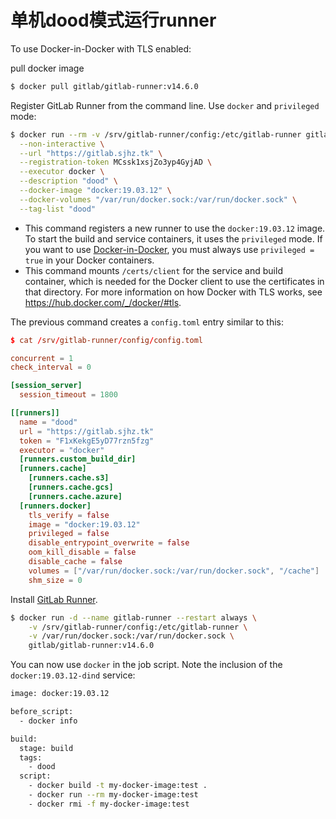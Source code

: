 # 单机dood模式运行runner

To use Docker-in-Docker with TLS enabled:

pull docker image

```bash
$ docker pull gitlab/gitlab-runner:v14.6.0
```

Register GitLab Runner from the command line. Use `docker` and `privileged` mode:

```bash
$ docker run --rm -v /srv/gitlab-runner/config:/etc/gitlab-runner gitlab/gitlab-runner:v14.6.0 register \
  --non-interactive \
  --url "https://gitlab.sjhz.tk" \
  --registration-token MCssk1xsjZo3yp4GyjAD \
  --executor docker \
  --description "dood" \
  --docker-image "docker:19.03.12" \
  --docker-volumes "/var/run/docker.sock:/var/run/docker.sock" \
  --tag-list "dood" 
```

- This command registers a new runner to use the `docker:19.03.12` image. To start the build and service containers, it uses the `privileged` mode. If you want to use [Docker-in-Docker](https://www.docker.com/blog/docker-can-now-run-within-docker/), you must always use `privileged = true` in your Docker containers.
- This command mounts `/certs/client` for the service and build container, which is needed for the Docker client to use the certificates in that directory. For more information on how Docker with TLS works, see https://hub.docker.com/_/docker/#tls.

The previous command creates a `config.toml` entry similar to this:

```toml
$ cat /srv/gitlab-runner/config/config.toml

concurrent = 1
check_interval = 0

[session_server]
  session_timeout = 1800

[[runners]]
  name = "dood"
  url = "https://gitlab.sjhz.tk"
  token = "F1xKekgE5yD77rzn5fzg"
  executor = "docker"
  [runners.custom_build_dir]
  [runners.cache]
    [runners.cache.s3]
    [runners.cache.gcs]
    [runners.cache.azure]
  [runners.docker]
    tls_verify = false
    image = "docker:19.03.12"
    privileged = false
    disable_entrypoint_overwrite = false
    oom_kill_disable = false
    disable_cache = false
    volumes = ["/var/run/docker.sock:/var/run/docker.sock", "/cache"]
    shm_size = 0
```

Install [GitLab Runner](https://docs.gitlab.com/runner/install/).

```bash
$ docker run -d --name gitlab-runner --restart always \
    -v /srv/gitlab-runner/config:/etc/gitlab-runner \
    -v /var/run/docker.sock:/var/run/docker.sock \
    gitlab/gitlab-runner:v14.6.0
```

You can now use `docker` in the job script. Note the inclusion of the `docker:19.03.12-dind` service:

```bash
image: docker:19.03.12

before_script:
  - docker info

build:
  stage: build
  tags:
    - dood
  script:
    - docker build -t my-docker-image:test .
    - docker run --rm my-docker-image:test
    - docker rmi -f my-docker-image:test
```

